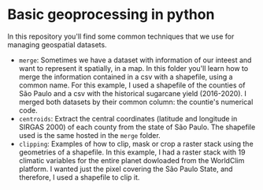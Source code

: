 # Basic geoprocessing in python
In this repository you'll find some common techniques that we use for managing geospatial datasets.  
- `merge`: Sometimes we have a dataset with information of our inteest and want to represent it spatially, in a map. In this folder you'll learn how to merge the information contained in a csv with a shapefile, using a common name. For this example, I used a shapefile of the counties of São Paulo and a csv with the historical sugarcane yield (2016-2020). I merged both datasets by their common column: the countie's numerical code.  
- `centroids`: Extract the central coordinates (latitude and longitude in SIRGAS 2000) of each county from the state of São Paulo. The shapefile used is the same hosted in the `merge` folder.  
- `clipping`: Examples of how to clip, mask or crop a raster stack using the geometries of a shapefile. In this example, I had a raster stack with 19 climatic variables for the entire planet dowloaded from the WorldClim platform. I wanted just the pixel covering the São Paulo State, and therefore, I used a shapefile to clip it.
